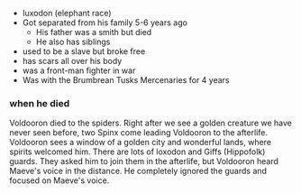 * luxodon (elephant race)
* Got separated from his family 5-6 years ago
	* His father was a smith but died
	* He also has siblings
* used to be a slave but broke free
* has scars all over his body
* was a front-man fighter in war
* Was with the Brumbrean Tusks Mercenaries for 4 years

### when he died
Voldooron died to the spiders. Right after we see a golden creature we have never seen before, two Spinx come leading Voldooron to the afterlife. Voldooron sees a window of a golden city and wonderful lands, where spirits welcomed him. There are lots of loxodon and Giffs (Hippofolk) guards. They asked him to join them in the afterlife, but Voldooron heard Maeve's voice in the distance. He completely ignored the guards and focused on Maeve's voice.